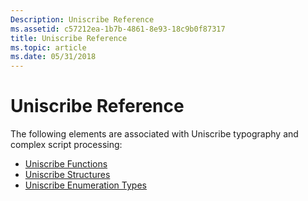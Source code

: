 ```yaml
---
Description: Uniscribe Reference
ms.assetid: c57212ea-1b7b-4861-8e93-18c9b0f87317
title: Uniscribe Reference
ms.topic: article
ms.date: 05/31/2018
---
```


# Uniscribe Reference

The following elements are associated with Uniscribe typography and complex script processing:

-   [Uniscribe Functions](uniscribe-functions.md)
-   [Uniscribe Structures](uniscribe-structures.md)
-   [Uniscribe Enumeration Types](uniscribe-enumeration-types.md)

 

 



